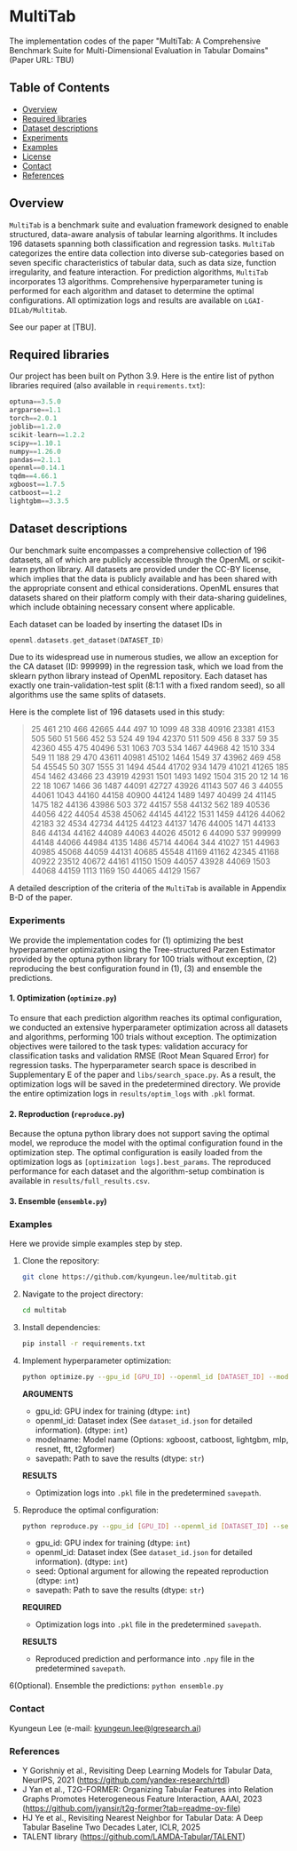 # MultiTab
The implementation codes of the paper "MultiTab: A Comprehensive Benchmark Suite for Multi-Dimensional Evaluation in Tabular Domains"
(Paper URL: TBU)

## Table of Contents
- [Overview](#overview)
- [Required libraries](#required-libraries)
- [Dataset descriptions](#dataset-descriptions)
- [Experiments](#experiments)
- [Examples](#examples)
- [License](#license)
- [Contact](#contact)
- [References](#references)

## Overview
`MultiTab` is a benchmark suite and evaluation framework designed to enable structured, data-aware analysis of tabular learning algorithms. It includes 196 datasets spanning both classification and regression tasks. `MultiTab` categorizes the entire data collection into diverse sub-categories based on seven specific characteristics of tabular data, such as data size, function irregularity, and feature interaction. For prediction algorithms, `MultiTab` incorporates 13 algorithms. Comprehensive hyperparameter tuning is performed for each algorithm and dataset to determine the optimal configurations. All optimization logs and results are available on `LGAI-DILab/Multitab`.

See our paper at [TBU].

## Required libraries
Our project has been built on Python 3.9. Here is the entire list of python libraries required (also available in `requirements.txt`):

``` swift
optuna==3.5.0
argparse==1.1
torch==2.0.1
joblib==1.2.0
scikit-learn==1.2.2
scipy==1.10.1
numpy==1.26.0
pandas==2.1.1
openml==0.14.1
tqdm==4.66.1
xgboost==1.7.5
catboost==1.2
lightgbm==3.3.5
```

## Dataset descriptions
Our benchmark suite encompasses a comprehensive collection of 196 datasets, all of which are publicly accessible through the OpenML or scikit-learn python library. All datasets are provided under the CC-BY license, which implies that the data is publicly available and has been shared with the appropriate consent and ethical considerations. OpenML ensures that datasets shared on their platform comply with their data-sharing guidelines, which include obtaining necessary consent where applicable.

Each dataset can be loaded by inserting the dataset IDs in 
``` swift
openml.datasets.get_dataset(DATASET_ID)
```
Due to its widespread use in numerous studies, we allow an exception for the CA dataset (ID: 999999) in the regression task, which we load from the sklearn python library instead of OpenML repository. Each dataset has exactly one train-validation-test split (8:1:1 with a fixed random seed), so all algorithms use the same splits of datasets.

Here is the complete list of 196 datasets used in this study:

> 25 461 210 466 42665 444 497 10 1099 48 338 40916 23381 4153 505 560 51 566 452 53 524 49 194 42370 511 509 456 8 337 59 35 42360 455 475 40496 531 1063 703 534 1467 44968 42 1510 334 549 11 188 29 470 43611 40981 45102 1464 1549 37 43962 469 458 54 45545 50 307 1555 31 1494 4544 41702 934 1479 41021 41265 185 454 1462 43466 23 43919 42931 1501 1493 1492 1504 315 20 12 14 16 22 18 1067 1466 36 1487 44091 42727 43926 41143 507 46 3 44055 44061 1043 44160 44158 40900 44124 1489 1497 40499 24 41145 1475 182 44136 43986 503 372 44157 558 44132 562 189 40536 44056 422 44054 4538 45062 44145 44122 1531 1459 44126 44062 42183 32 4534 42734 44125 44123 44137 1476 44005 1471 44133 846 44134 44162 44089 44063 44026 45012 6 44090 537 999999 44148 44066 44984 4135 1486 45714 44064 344 41027 151 44963 40985 45068 44059 44131 40685 45548 41169 41162 42345 41168 40922 23512 40672 44161 41150 1509 44057 43928 44069 1503 44068 44159 1113 1169 150 44065 44129 1567

A detailed description of the criteria of the `MultiTab` is available in Appendix B-D of the paper.

### Experiments
We provide the implementation codes for (1) optimizing the best hyperparameter optimization using the Tree-structured Parzen Estimator provided by the optuna python library for 100 trials without exception, (2) reproducing the best configuration found in (1), (3) and ensemble the predictions.

#### 1. Optimization (`optimize.py`)
To ensure that each prediction algorithm reaches its optimal configuration, we conducted an extensive hyperparameter optimization across all datasets and algorithms, performing 100 trials without exception. The optimization objectives were tailored to the task types: validation accuracy for classification tasks and validation RMSE (Root Mean Squared Error) for regression tasks. The hyperparameter search space is described in Supplementary E of the paper and `libs/search_space.py`. As a result, the optimization logs will be saved in the predetermined directory. We provide the entire optimization logs in `results/optim_logs` with `.pkl` format.

#### 2. Reproduction (`reproduce.py`)
Because the optuna python library does not support saving the optimal model, we reproduce the model with the optimal configuration found in the optimization step. The optimal configuration is easily loaded from the optimization logs as `[optimization logs].best_params`. The reproduced performance for each dataset and the algorithm-setup combination is available in `results/full_results.csv`.

#### 3. Ensemble (`ensemble.py`)

### Examples
Here we provide simple examples step by step.
1. Clone the repository:
    ```sh
    git clone https://github.com/kyungeun.lee/multitab.git
    ```
2. Navigate to the project directory:
    ```sh
    cd multitab
    ```
3. Install dependencies:
    ```sh
    pip install -r requirements.txt
    ```
4. Implement hyperparameter optimization:
    ```sh
    python optimize.py --gpu_id [GPU_ID] --openml_id [DATASET_ID] --modelname [MODELNAME] --savepath [SAVEPATH]
    ```
    
    **ARGUMENTS**
    - gpu_id: GPU index for training (dtype: `int`)
    - openml_id: Dataset index (See `dataset_id.json` for detailed information). (dtype: `int`)
    - modelname: Model name (Options: xgboost, catboost, lightgbm, mlp, resnet, ftt, t2gformer) 
    - savepath: Path to save the results (dtype: `str`)
    
    **RESULTS**
    - Optimization logs into `.pkl` file in the predetermined `savepath`.
    
5. Reproduce the optimal configuration:
    ```sh
    python reproduce.py --gpu_id [GPU_ID] --openml_id [DATASET_ID] --seed [ENSEMBLE_TRIAL] --savepath [SAVEPATH]
    ```
    - gpu_id: GPU index for training (dtype: `int`)
    - openml_id: Dataset index (See `dataset_id.json` for detailed information). (dtype: `int`)
    - seed: Optional argument for allowing the repeated reproduction (dtype: `int`)
    - savepath: Path to save the results (dtype: `str`)
    
    **REQUIRED**
    - Optimization logs into `.pkl` file in the predetermined `savepath`.
    
    **RESULTS**
    - Reproduced prediction and performance into `.npy` file in the predetermined `savepath`.

6(Optional). Ensemble the predictions:
    ```
    python ensemble.py
    ```

### Contact
Kyungeun Lee (e-mail: kyungeun.lee@lgresearch.ai)

### References
- Y Gorishniy et al., Revisiting Deep Learning Models for Tabular Data, NeurIPS, 2021 (https://github.com/yandex-research/rtdl)
- J Yan et al., T2G-FORMER: Organizing Tabular Features into Relation Graphs Promotes Heterogeneous Feature Interaction, AAAI, 2023 (https://github.com/jyansir/t2g-former?tab=readme-ov-file)
- HJ Ye et al., Revisiting Nearest Neighbor for Tabular Data: A Deep Tabular Baseline Two Decades Later, ICLR, 2025
- TALENT library (https://github.com/LAMDA-Tabular/TALENT)
